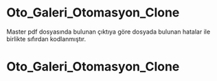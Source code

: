 # Oto_Galeri_Otomasyon_Clone


Master pdf dosyasında bulunan çıktıya göre dosyada bulunan hatalar ile birlikte sıfırdan kodlanmıştır.
# Oto_Galeri_Otomasyon_Clone

